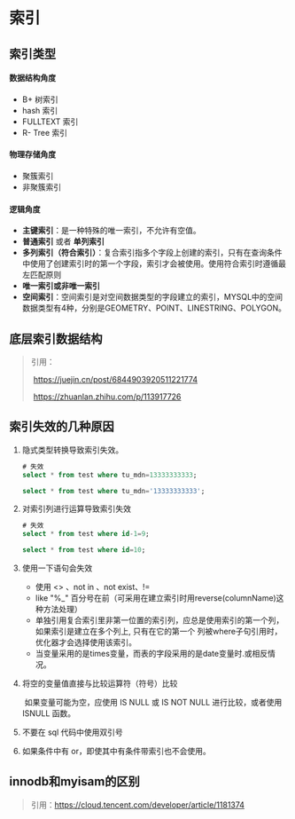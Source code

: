 # 索引

## 索引类型

#### 数据结构角度

- B+ 树索引
- hash 索引
- FULLTEXT 索引
- R- Tree 索引

#### 物理存储角度

- 聚簇索引
- 非聚簇索引

#### 逻辑角度

- **主键索引**：是一种特殊的唯一索引，不允许有空值。
- **普通索引** 或者 **单列索引**
- **多列索引（符合索引）**：复合索引指多个字段上创建的索引，只有在查询条件中使用了创建索引时的第一个字段，索引才会被使用。使用符合索引时遵循最左匹配原则
- **唯一索引或非唯一索引**
- **空间索引**：空间索引是对空间数据类型的字段建立的索引，MYSQL中的空间数据类型有4种，分别是GEOMETRY、POINT、LINESTRING、POLYGON。



## 底层索引数据结构

> 引用：
>
> ​		https://juejin.cn/post/6844903920511221774
>
> ​		https://zhuanlan.zhihu.com/p/113917726



## 索引失效的几种原因

1. 隐式类型转换导致索引失效。

   ```sql
   # 失效
   select * from test where tu_mdn=13333333333;
   
   select * from test where tu_mdn='13333333333';
   ```

2. 对索引列进行运算导致索引失效

   ```sql
   # 失效
   select * from test where id-1=9;
   
   select * from test where id=10;
   ```

3. 使用一下语句会失效

   - 使用  <> 、not in 、not exist、!=
   - like "%_" 百分号在前（可采用在建立索引时用reverse(columnName)这种方法处理）
   - 单独引用复合索引里非第一位置的索引列，应总是使用索引的第一个列，如果索引是建立在多个列上, 只有在它的第一个 列被where子句引用时，优化器才会选择使用该索引。
   - 当变量采用的是times变量，而表的字段采用的是date变量时.或相反情况。

4. 将空的变量值直接与比较运算符（符号）比较

   ​		如果变量可能为空，应使用 IS NULL 或 IS NOT NULL 进行比较，或者使用 ISNULL 函数。

5. 不要在 sql 代码中使用双引号

6. 如果条件中有 or，即使其中有条件带索引也不会使用。

   

## innodb和myisam的区别

> 引用：https://cloud.tencent.com/developer/article/1181374



